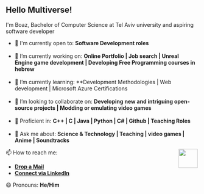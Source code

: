 ## Hello Multiverse!

I'm Boaz, Bachelor of Computer Science at Tel Aviv university and aspiring software developer
- 🙌 I'm currently open to: **Software Development roles**
<br><br>
- 🔭 I’m currently working on: **Online Portfolio | Job search | Unreal Engine game development | Developing Free Programming courses in hebrew**
<br><br>
- 🌱 I’m currently learning: **Development Methodologies | Web development | Microsoft Azure Certifications
<br><br>
- 👯 I’m looking to collaborate on: **Developing new and intriguing open-source projects | Modding or emulating video games**
<br><br>
- 💪 Proficient in: **C++ | C | Java | Python | C# |  Github | Teaching Roles**
<br><br>
- 💬 Ask me about: **Science & Technology | Teaching | video games | Anime | Soundtracks**

<img align='right' src='https://media.giphy.com/media/bcKmIWkUMCjVm/giphy.gif' width='50"'>

📫 How to reach me:
<br>

* [**Drop a Mail**](mailto:boazyakubov@gmail.com)
* [**Connect via LinkedIn**](https://www.linkedin.com/in/boazyakubov/)

😄 Pronouns: **He/Him**



